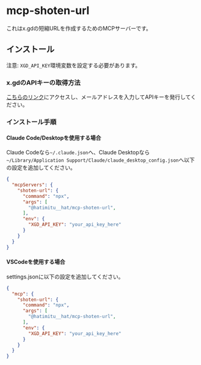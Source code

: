 # mcp-shoten-url

これはx.gdの短縮URLを作成するためのMCPサーバーです。

## インストール

注意: `XGD_API_KEY`環境変数を設定する必要があります。

### x.gdのAPIキーの取得方法

[こちらのリンク](https://x.gd/view/developer#:~:text=%E3%81%A6%E3%81%8F%E3%81%A0%E3%81%95%E3%81%84%E3%80%82-,API%E3%82%AD%E3%83%BC%E7%99%BA%E8%A1%8C,-%E5%85%A5%E5%8A%9B%E3%81%95%E3%82%8C)にアクセスし、メールアドレスを入力してAPIキーを発行してください。

### インストール手順

#### Claude Code/Desktopを使用する場合

Claude Codeなら`~/.claude.json`へ、Claude Desktopなら`~/Library/Application Support/Claude/claude_desktop_config.json`へ以下の設定を追加してください。

```json
{
  "mcpServers": {
    "shoten-url": {
      "command": "npx",
      "args": [
        "@hatimitu__hat/mcp-shoten-url",
      ],
      "env": {
        "XGD_API_KEY": "your_api_key_here"
      }
    }
  }
}
```

#### VSCodeを使用する場合

settings.jsonに以下の設定を追加してください。

```json
{
  "mcp": {
    "shoten-url": {
      "command": "npx",
      "args": [
        "@hatimitu__hat/mcp-shoten-url",
      ],
      "env": {
        "XGD_API_KEY": "your_api_key_here"
      }
    }
  }
}
```
